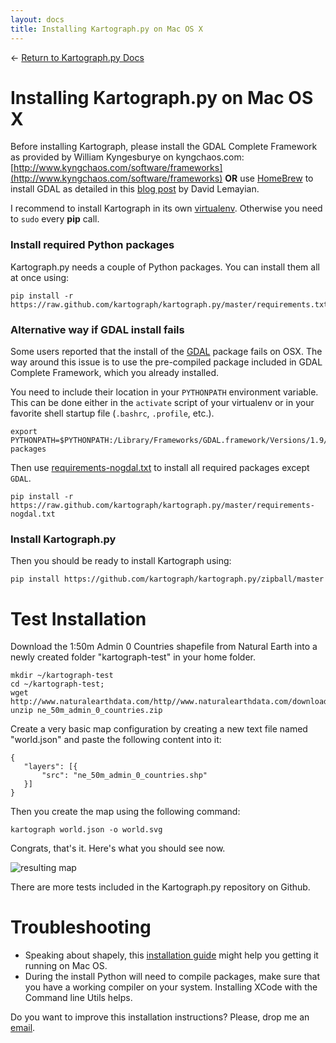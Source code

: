 ```yaml
---
layout: docs
title: Installing Kartograph.py on Mac OS X
---
```


← [Return to Kartograph.py Docs](/docs/kartograph.py/)

# Installing Kartograph.py on Mac OS X

Before installing Kartograph, please install the GDAL Complete Framework as provided by William Kyngesburye on kyngchaos.com: [http://www.kyngchaos.com/software/frameworks](http://www.kyngchaos.com/software/frameworks) <b>OR</b> use [HomeBrew](http://brew.sh) to install GDAL as detailed in this [blog post](https://web.archive.org/web/20150216022534/http://www.davidlemayian.com/post/60791205171/how-to-install-python-gdal-on-os-x) by David Lemayian. 

I recommend to install Kartograph in its own [virtualenv](http://www.virtualenv.org/en/latest/). Otherwise you need to ``sudo`` every **pip** call.
    
### Install required Python packages

Kartograph.py needs a couple of Python packages. You can install them all at once using:

    pip install -r https://raw.github.com/kartograph/kartograph.py/master/requirements.txt
    
### Alternative way if GDAL install fails
    
Some users reported that the install of the [GDAL](http://pypi.python.org/pypi/GDAL/1.9.1) package fails on OSX. The way around this issue is to use the pre-compiled package included in GDAL Complete Framework, which you already installed.

You need to include their location in your ``PYTHONPATH`` environment variable. This can be done either in the ``activate`` script of your virtualenv or in your favorite shell startup file (``.bashrc``, ``.profile``, etc.).

    export PYTHONPATH=$PYTHONPATH:/Library/Frameworks/GDAL.framework/Versions/1.9/Python/2.7/site-packages

Then use [requirements-nogdal.txt](https://raw.github.com/kartograph/kartograph.py/master/requirements-nogdal.txt) to install all required packages except ``GDAL``.

    pip install -r https://raw.github.com/kartograph/kartograph.py/master/requirements-nogdal.txt

### Install Kartograph.py
    
Then you should be ready to install Kartograph using:
    
    pip install https://github.com/kartograph/kartograph.py/zipball/master


# Test Installation

Download the 1:50m Admin 0 Countries shapefile from Natural Earth into a newly created folder "kartograph-test" in your home folder.

    mkdir ~/kartograph-test
    cd ~/kartograph-test;
    wget http://www.naturalearthdata.com/http//www.naturalearthdata.com/download/50m/cultural/ne_50m_admin_0_countries.zip
    unzip ne_50m_admin_0_countries.zip


Create a very basic map configuration by creating a new text file named "world.json" and paste the following content into it:

    {
       "layers": [{
           "src": "ne_50m_admin_0_countries.shp"
       }]
    }


Then you create the map using the following command:


    kartograph world.json -o world.svg


Congrats, that's it. Here's what you should see now.

![resulting map](http://new.tinygrab.com/f3aa221ede0ee6a8f06d0423a6e763d2526c9466a6.png)

There are more tests included in the Kartograph.py repository on Github.

# Troubleshooting

* Speaking about shapely, this [installation guide](http://tumblr.pauladamsmith.com/post/17663153373/howtoinstallgdalshapely) might help you getting it running on Mac OS.
* During the install Python will need to compile packages, make sure that you have a working compiler on your system. Installing XCode with the Command line Utils helps.


Do you want to improve this installation instructions? Please, drop me an [email](feedback@kartograph.org).
